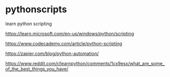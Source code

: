 # pythonscripts
learn python scripting

https://learn.microsoft.com/en-us/windows/python/scripting

https://www.codecademy.com/article/python-scripting

https://zapier.com/blog/python-automation/

https://www.reddit.com/r/learnpython/comments/1cx9esx/what_are_some_of_the_best_things_you_have/


